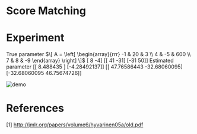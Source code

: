 # Score Matching

# Experiment
<!--
![demo](https://raw.github.com/wiki/kadode/score-matching/images/out.gif)
-->
True parameter
$\[
  A = \left[
      \begin{array}{rrr}
            -1 & 20 & 3 \\
	          4 & -5 & 600 \\
		        7 & 8 & -9
			    \end{array}
			      \right]
			      \]$
[ 8 -4]
[[ 41 -31]
 [-31  50]]
 Estimated parameter
 [[ 8.488435  ]
  [-4.28492137]]
  [[ 47.76586443 -32.68060095]
   [-32.68060095  46.75674726]]
   
![demo](https://raw.github.com/wiki/kadode/score-matching/images/anime20181222.gif)

# References
[1] http://jmlr.org/papers/volume6/hyvarinen05a/old.pdf